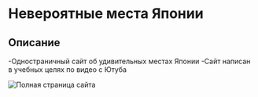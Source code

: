 # Невероятные места Японии

## Описание
-Одностраничный сайт об удивительных местах Японии
-Сайт написан в учебных целях по видео с Ютуба

![Полная страница сайта](./img/full-screen.png)
